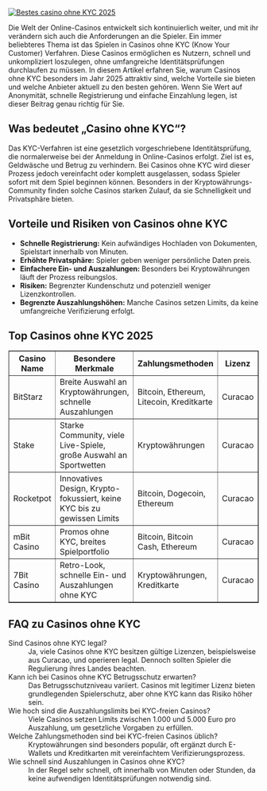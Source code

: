 [![Bestes casino ohne KYC 2025](https://123-caf.pages.dev/gitsignup.png)](https://vrmoo.ru/Bt82HjjY)

<p>Die Welt der Online-Casinos entwickelt sich kontinuierlich weiter, und mit ihr verändern sich auch die Anforderungen an die Spieler. Ein immer beliebteres Thema ist das Spielen in Casinos ohne KYC (Know Your Customer) Verfahren. Diese Casinos ermöglichen es Nutzern, schnell und unkompliziert loszulegen, ohne umfangreiche Identitätsprüfungen durchlaufen zu müssen. In diesem Artikel erfahren Sie, warum Casinos ohne KYC besonders im Jahr 2025 attraktiv sind, welche Vorteile sie bieten und welche Anbieter aktuell zu den besten gehören. Wenn Sie Wert auf Anonymität, schnelle Registrierung und einfache Einzahlung legen, ist dieser Beitrag genau richtig für Sie.</p>  <h2>Was bedeutet „Casino ohne KYC“?</h2> <p>Das KYC-Verfahren ist eine gesetzlich vorgeschriebene Identitätsprüfung, die normalerweise bei der Anmeldung in Online-Casinos erfolgt. Ziel ist es, Geldwäsche und Betrug zu verhindern. Bei Casinos ohne KYC wird dieser Prozess jedoch vereinfacht oder komplett ausgelassen, sodass Spieler sofort mit dem Spiel beginnen können. Besonders in der Kryptowährungs-Community finden solche Casinos starken Zulauf, da sie Schnelligkeit und Privatsphäre bieten.</p>  <h2>Vorteile und Risiken von Casinos ohne KYC</h2> <ul>   <li><strong>Schnelle Registrierung:</strong> Kein aufwändiges Hochladen von Dokumenten, Spielstart innerhalb von Minuten.</li>   <li><strong>Erhöhte Privatsphäre:</strong> Spieler geben weniger persönliche Daten preis.</li>   <li><strong>Einfachere Ein- und Auszahlungen:</strong> Besonders bei Kryptowährungen läuft der Prozess reibungslos.</li>   <li><strong>Risiken:</strong> Begrenzter Kundenschutz und potenziell weniger Lizenzkontrollen.</li>   <li><strong>Begrenzte Auszahlungshöhen:</strong> Manche Casinos setzen Limits, da keine umfangreiche Verifizierung erfolgt.</li> </ul>  <h2>Top Casinos ohne KYC 2025</h2> <table border="1" cellpadding="8" cellspacing="0">   <thead>     <tr>       <th>Casino Name</th>       <th>Besondere Merkmale</th>       <th>Zahlungsmethoden</th>       <th>Lizenz</th>     </tr>   </thead>   <tbody>     <tr>       <td>BitStarz</td>       <td>Breite Auswahl an Kryptowährungen, schnelle Auszahlungen</td>       <td>Bitcoin, Ethereum, Litecoin, Kreditkarte</td>       <td>Curacao</td>     </tr>     <tr>       <td>Stake</td>       <td>Starke Community, viele Live-Spiele, große Auswahl an Sportwetten</td>       <td>Kryptowährungen</td>       <td>Curacao</td>     </tr>     <tr>       <td>Rocketpot</td>       <td>Innovatives Design, Krypto-fokussiert, keine KYC bis zu gewissen Limits</td>       <td>Bitcoin, Dogecoin, Ethereum</td>       <td>Curacao</td>     </tr>     <tr>       <td>mBit Casino</td>       <td>Promos ohne KYC, breites Spielportfolio</td>       <td>Bitcoin, Bitcoin Cash, Ethereum</td>       <td>Curacao</td>     </tr>     <tr>       <td>7Bit Casino</td>       <td>Retro-Look, schnelle Ein- und Auszahlungen ohne KYC</td>       <td>Kryptowährungen, Kreditkarte</td>       <td>Curacao</td>     </tr>   </tbody> </table>  <h2>FAQ zu Casinos ohne KYC</h2> <dl>   <dt>Sind Casinos ohne KYC legal?</dt>   <dd>Ja, viele Casinos ohne KYC besitzen gültige Lizenzen, beispielsweise aus Curacao, und operieren legal. Dennoch sollten Spieler die Regulierung ihres Landes beachten.</dd>      <dt>Kann ich bei Casinos ohne KYC Betrugsschutz erwarten?</dt>   <dd>Das Betrugsschutzniveau variiert. Casinos mit legitimer Lizenz bieten grundlegenden Spielerschutz, aber ohne KYC kann das Risiko höher sein.</dd>      <dt>Wie hoch sind die Auszahlungslimits bei KYC-freien Casinos?</dt>   <dd>Viele Casinos setzen Limits zwischen 1.000 und 5.000 Euro pro Auszahlung, um gesetzliche Vorgaben zu erfüllen.</dd>      <dt>Welche Zahlungsmethoden sind bei KYC-freien Casinos üblich?</dt>   <dd>Kryptowährungen sind besonders populär, oft ergänzt durch E-Wallets und Kreditkarten mit vereinfachtem Verifizierungsprozess.</dd>      <dt>Wie schnell sind Auszahlungen in Casinos ohne KYC?</dt>   <dd>In der Regel sehr schnell, oft innerhalb von Minuten oder Stunden, da keine aufwendigen Identitätsprüfungen notwendig sind.</dd> </dl>